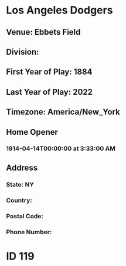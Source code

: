 # Los Angeles Dodgers
## Venue: Ebbets Field
## Division: 
## First Year of Play: 1884
## Last Year of Play: 2022
## Timezone: America/New_York
## Home Opener
### 1914-04-14T00:00:00 at 3:33:00 AM
## Address
### 
### State: NY
### Country: 
### Postal Code: 
### Phone Number: 
# ID 119